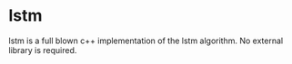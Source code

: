 # lstm
lstm is a full blown c++ implementation of the lstm algorithm. No external library is required.
